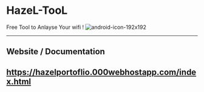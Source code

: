 

 HazeL-TooL
============


Free Tool to Anlayse Your wifi !
![android-icon-192x192](https://github.com/HazeLdevgggg/HazeL-TooL/assets/105066838/f0d7ab57-0f18-4432-b861-5ce97d6e4f7d)




---

## Website / Documentation

https://hazelportoflio.000webhostapp.com/index.html
---
